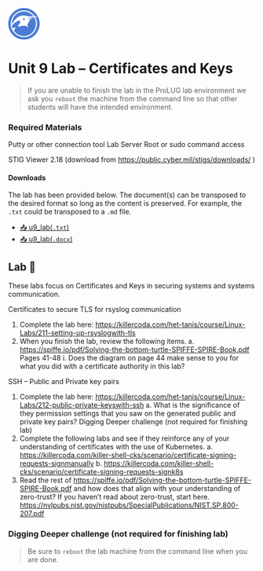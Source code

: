 <div class="flex-container">
        <img src="https://github.com/ProfessionalLinuxUsersGroup/img/blob/main/Assets/Logos/ProLUG_Round_Transparent_LOGO.png?raw=true" width="64" height="64"></img>
    <p>
        <h1>Unit 9 Lab – Certificates and Keys</h1>
    </p>
</div>

> If you are unable to finish the lab in the ProLUG lab environment we ask you `reboot`
> the machine from the command line so that other students will have the intended environment.

### Required Materials

Putty or other connection tool
Lab Server
Root or sudo command access

STIG Viewer 2.18 (download from <https://public.cyber.mil/stigs/downloads/> )

#### Downloads

The lab has been provided below. The document(s) can be transposed to
the desired format so long as the content is preserved. For example, the `.txt`
could be transposed to a `.md` file.

- <a href="./assets/downloads/u9/u9_lab.txt" target="_blank" download>📥 u9_lab(`.txt`)</a>
- <a href="./assets/downloads/u9/u9_lab.docx" target="_blank" download>📥 u9_lab(`.docx`)</a>



## Lab 🧪

These labs focus on Certificates and Keys in securing systems and systems communication.

Certificates to secure TLS for rsyslog communication

1. Complete the lab here: https://killercoda.com/het-tanis/course/Linux-Labs/211-setting-up-rsyslogwith-tls
2. When you finish the lab, review the following items.
a. https://spiffe.io/pdf/Solving-the-bottom-turtle-SPIFFE-SPIRE-Book.pdf Pages 41-48
i. Does the diagram on page 44 make sense to you for what you did with a
certificate authority in this lab?

SSH – Public and Private key pairs

1. Complete the lab here: https://killercoda.com/het-tanis/course/Linux-Labs/212-public-private-keyswith-ssh
a. What is the significance of they permission settings that you saw on the generated
public and private key pairs?
Digging Deeper challenge (not required for finishing lab)
1. Complete the following labs and see if they reinforce any of your understanding of certificates with
the use of Kubernetes.
a. https://killercoda.com/killer-shell-cks/scenario/certificate-signing-requests-signmanually
b. https://killercoda.com/killer-shell-cks/scenario/certificate-signing-requests-signk8s
2. Read the rest of https://spiffe.io/pdf/Solving-the-bottom-turtle-SPIFFE-SPIRE-Book.pdf and how
does that align with your understanding of zero-trust? If you haven’t read about zero-trust, start
here. https://nvlpubs.nist.gov/nistpubs/SpecialPublications/NIST.SP.800-207.pdf

### Digging Deeper challenge (not required for finishing lab)

> Be sure to `reboot` the lab machine from the command line when you are done.


